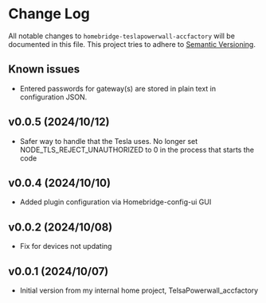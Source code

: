 # Change Log

All notable changes to `homebridge-teslapowerwall-accfactory` will be documented in this file. This project tries to adhere to [Semantic Versioning](http://semver.org/).

## Known issues

- Entered passwords for gateway(s) are stored in plain text in configuration JSON.

## v0.0.5 (2024/10/12) 

- Safer way to handle that the Tesla uses. No longer set NODE_TLS_REJECT_UNAUTHORIZED to 0 in the process that starts the code

## v0.0.4 (2024/10/10)

- Added plugin configuration via Homebridge-config-ui GUI

## v0.0.2 (2024/10/08)

- Fix for devices not updating

## v0.0.1 (2024/10/07)

- Initial version from my internal home project, TelsaPowerwall_accfactory